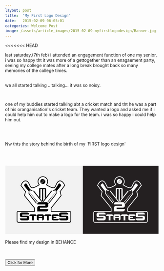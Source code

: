 ```yaml
---
layout: post
title:  "My First Logo Design"
date:   2015-02-09 06:05:01
categories: Welcome Post
image: /assets/article_images/2015-02-09-myfirstlogodesign/Banner.jpg
---
```


<<<<<<< HEAD
<p>last saturday,(7th feb) i attended an engagement function of one my senior, i was so happy tht it was more of a gettogether than an enagaement party, seeing my college mates after a long break brought back so many memories of the college times. </p><br/>
we all started talking .. talking... it was so noisy.</p><br/>

<p>one of my buddies started talking abt a cricket match and tht he was a part of his oranganisation's cricket team. They wanted a logo and asked me if i could help him out to make a logo for the team. i was so happy i could help him out. </p><br/><br/>

<p>Nw thts the story behind the birth of my 'FIRST logo design'</p><br/><br/>

<a href="https://www.behance.net/gallery/23488423/2-STATES"><img src="/assets/article_images/2015-02-09-myfirstlogodesign/Logo.jpg"></a>

<p>Please find my design in BEHANCE</p><br/><br/>
<a href="https://www.behance.net/gallery/23488423/2-STATES"><button>Click for More</button></a>

